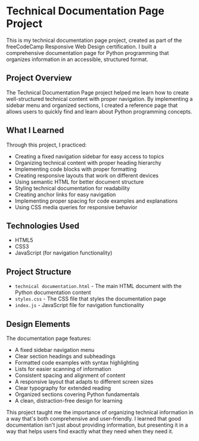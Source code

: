# Technical Documentation Page Project

This is my technical documentation page project, created as part of the freeCodeCamp Responsive Web Design certification. I built a comprehensive documentation page for Python programming that organizes information in an accessible, structured format.

## Project Overview

The Technical Documentation Page project helped me learn how to create well-structured technical content with proper navigation. By implementing a sidebar menu and organized sections, I created a reference page that allows users to quickly find and learn about Python programming concepts.

## What I Learned

Through this project, I practiced:
- Creating a fixed navigation sidebar for easy access to topics
- Organizing technical content with proper heading hierarchy
- Implementing code blocks with proper formatting
- Creating responsive layouts that work on different devices
- Using semantic HTML for better document structure
- Styling technical documentation for readability
- Creating anchor links for easy navigation
- Implementing proper spacing for code examples and explanations
- Using CSS media queries for responsive behavior

## Technologies Used

- HTML5
- CSS3
- JavaScript (for navigation functionality)

## Project Structure

- `technical documentation.html` - The main HTML document with the Python documentation content
- `styles.css` - The CSS file that styles the documentation page
- `index.js` - JavaScript file for navigation functionality

## Design Elements

The documentation page features:
- A fixed sidebar navigation menu
- Clear section headings and subheadings
- Formatted code examples with syntax highlighting
- Lists for easier scanning of information
- Consistent spacing and alignment of content
- A responsive layout that adapts to different screen sizes
- Clear typography for extended reading
- Organized sections covering Python fundamentals
- A clean, distraction-free design for learning

This project taught me the importance of organizing technical information in a way that's both comprehensive and user-friendly. I learned that good documentation isn't just about providing information, but presenting it in a way that helps users find exactly what they need when they need it. 
